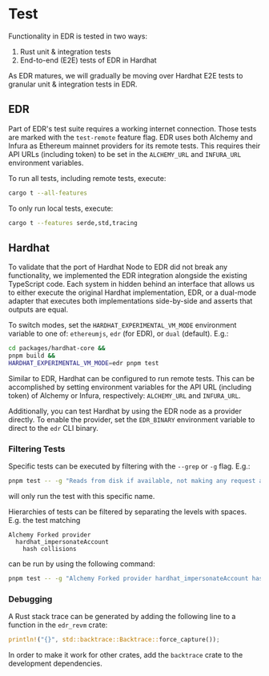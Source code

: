 # Test

Functionality in EDR is tested in two ways:

1. Rust unit & integration tests
2. End-to-end (E2E) tests of EDR in Hardhat

As EDR matures, we will gradually be moving over Hardhat E2E tests to granular unit & integration tests in EDR.

## EDR

Part of EDR's test suite requires a working internet connection. 
Those tests are marked with the `test-remote` feature flag.
EDR uses both Alchemy and Infura as Ethereum mainnet providers for its remote tests. 
This requires their API URLs (including token) to be set in the `ALCHEMY_URL` and `INFURA_URL` environment variables.

To run all tests, including remote tests, execute:

```bash
cargo t --all-features
```

To only run local tests, execute:

```bash
cargo t --features serde,std,tracing
```

## Hardhat

To validate that the port of Hardhat Node to EDR did not break any functionality, we implemented the EDR integration alongside the existing TypeScript code.
Each system in hidden behind an interface that allows us to either execute the original Hardhat implementation, EDR, or a dual-mode adapter that executes both implementations side-by-side and asserts that outputs are equal.

To switch modes, set the `HARDHAT_EXPERIMENTAL_VM_MODE` environment variable to one of: `ethereumjs`, `edr` (for EDR), or `dual` (default). E.g.:

```bash
cd packages/hardhat-core &&
pnpm build &&
HARDHAT_EXPERIMENTAL_VM_MODE=edr pnpm test
```

Similar to EDR, Hardhat can be configured to run remote tests. This can be accomplished by setting environment variables for the API URL (including token) of Alchemy or Infura, respectively: `ALCHEMY_URL` and `INFURA_URL`.

Additionally, you can test Hardhat by using the EDR node as a provider directly. To enable the provider, set the `EDR_BINARY` environment variable to direct to the `edr` CLI binary.

### Filtering Tests

Specific tests can be executed by filtering with the `--grep` or `-g` flag. E.g.:

```bash
pnpm test -- -g "Reads from disk if available, not making any request a request"
```

will only run the test with this specific name.

Hierarchies of tests can be filtered by separating the levels with spaces. 
E.g. the test matching

```
Alchemy Forked provider
  hardhat_impersonateAccount
    hash collisions
```

can be run by using the following command:

```bash
pnpm test -- -g "Alchemy Forked provider hardhat_impersonateAccount hash collisions"
```

### Debugging

A Rust stack trace can be generated by adding the following line to a function in the `edr_revm` crate:

```rust
println!("{}", std::backtrace::Backtrace::force_capture());
```

In order to make it work for other crates, add the `backtrace` crate to the development dependencies.
